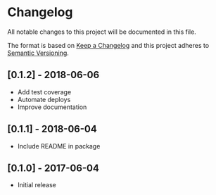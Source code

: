 # Changelog

All notable changes to this project will be documented in this file.

The format is based on [Keep a Changelog](http://keepachangelog.com/en/1.0.0/)
and this project adheres to [Semantic Versioning](http://semver.org/spec/v2.0.0.html).

## [0.1.2] - 2018-06-06
  - Add test coverage
  - Automate deploys
  - Improve documentation

## [0.1.1] - 2018-06-04
  - Include README in package

## [0.1.0] - 2017-06-04
  - Initial release
